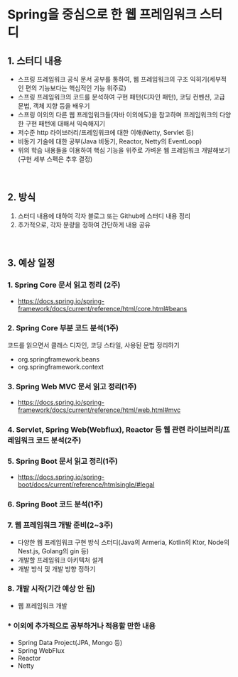 # Spring을 중심으로 한 웹 프레임워크 스터디

## 1. 스터디 내용
- 스프링 프레임워크 공식 문서 공부를 통하여, 웹 프레임워크의 구조 익히기(세부적인 편의 기능보다는 핵심적인 기능 위주로)
- 스프링 프레임워크의 코드를 분석하여 구현 패턴(디자인 패턴), 코딩 컨벤션, 고급 문법, 객체 지향 등을 배우기
- 스프링 이외의 다른 웹 프레임워크들(자바 이외에도)을 참고하며 프레임워크의 다양한 구현 패턴에 대해서 익숙해지기
- 저수준 http 라이브러리/프레임워크에 대한 이해(Netty, Servlet 등)
- 비동기 기술에 대한 공부(Java 비동기, Reactor, Netty의 EventLoop) 
- 위의 학습 내용들을 이용하여 핵심 기능을 위주로 가벼운 웹 프레임워크 개발해보기(구현 세부 스펙은 추후 결정)
<br/>

## 2. 방식
1. 스터디 내용에 대하여 각자 블로그 또는 Github에 스터디 내용 정리
2. 추가적으로, 각자 분량을 정하여 간단하게 내용 공유
<br/>

## 3. 예상 일정
### 1. Spring Core 문서 읽고 정리 (2주)
- https://docs.spring.io/spring-framework/docs/current/reference/html/core.html#beans

### 2. Spring Core 부분 코드 분석(1주)
코드를 읽으면서 클래스 디자인, 코딩 스타일, 사용된 문법 정리하기
- org.springframework.beans
- org.springframework.context

### 3. Spring Web MVC 문서 읽고 정리(1주)
- https://docs.spring.io/spring-framework/docs/current/reference/html/web.html#mvc

### 4. Servlet, Spring Web(Webflux), Reactor 등 웹 관련 라이브러리/프레임워크 코드 분석(2주)

### 5. Spring Boot 문서 읽고 정리(1주)
- https://docs.spring.io/spring-boot/docs/current/reference/htmlsingle/#legal

### 6. Spring Boot 코드 분석(1주)

### 7. 웹 프레임워크 개발 준비(2~3주)
- 다양한 웹 프레임워크 구현 방식 스터디(Java의 Armeria, Kotlin의 Ktor, Node의 Nest.js, Golang의 gin 등)
- 개발할 프레임워크 아키텍처 설계
- 개발 방식 및 개발 방향 정하기 

### 8. 개발 시작(기간 예상 안 됨)
- 웹 프레임워크 개발

### * 이외에 추가적으로 공부하거나 적용할 만한 내용
  - Spring Data Project(JPA, Mongo 등)
  - Spring WebFlux
  - Reactor 
  - Netty

